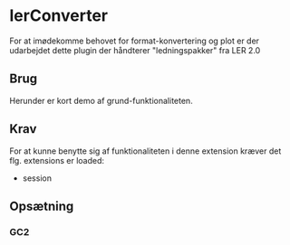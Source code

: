 # lerConverter

For at imødekomme behovet for format-konvertering og plot er der udarbejdet dette plugin der håndterer "ledningspakker" fra LER 2.0


## Brug

Herunder er kort demo af grund-funktionaliteten.

## Krav

For at kunne benytte sig af funktionaliteten i denne extension kræver det flg. extensions er loaded:

* session


## Opsætning

### GC2

